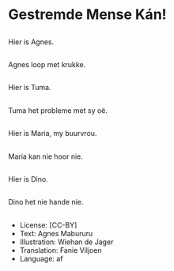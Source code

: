 # Gestremde Mense Kán!

##
Hier is Agnes.

##
Agnes loop met krukke.

##
Hier is Tuma.

##
Tuma het probleme met sy oë.

##
Hier is Maria, my buurvrou.

##
Maria kan nie hoor nie.

##
Hier is Dino.

##
Dino het nie hande nie.

##
* License: [CC-BY]
* Text: Agnes Mabururu
* Illustration: Wiehan de Jager
* Translation: Fanie Viljoen
* Language: af
